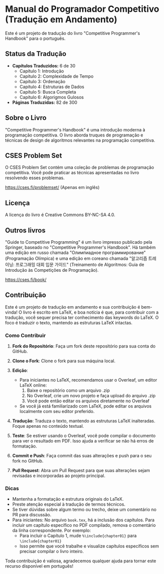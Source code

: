 # Manual do Programador Competitivo (Tradução em Andamento)

Este é um projeto de tradução do livro "Competitive Programmer's Handbook" para o português.

## Status da Tradução

- **Capítulos Traduzidos:** 6 de 30
    - Capítulo 1: Introdução
    - Capítulo 2: Complexidade de Tempo
    - Capítulo 3: Ordenação
    - Capítulo 4: Estruturas de Dados
    - Capítulo 5: Busca Completa
    - Capítulo 6: Algorigmos Gulosos
- **Páginas Traduzidas:** 82 de 300

## Sobre o Livro

"Competitive Programmer's Handbook" é uma introdução moderna à programação competitiva.
O livro aborda truques de programação e técnicas de design de algoritmos relevantes na programação competitiva.

## CSES Problem Set

O CSES Problem Set contém uma coleção de problemas de programação competitiva.
Você pode praticar as técnicas apresentadas no livro resolvendo esses problemas.

https://cses.fi/problemset/
(Apenas em inglês)

## Licença

A licença do livro é Creative Commons BY-NC-SA 4.0.

## Outros livros

"Guide to Competitive Programming" é um livro impresso publicado pela Springer, baseado no "Competitive Programmer's Handbook". Há também uma edição em russo chamada "Олимпиадное программирование" (Programação Olímpica) e uma edição em coreano chamada "알고리즘 트레이닝: 프로그래밍 대회 입문 가이드" (Treinamento de Algoritmos: Guia de Introdução às Competições de Programação).

https://cses.fi/book/

## Contribuição

Este é um projeto de tradução em andamento e sua contribuição é bem-vinda! O livro é escrito em LaTeX, e boa notícia é que, para contribuir com a tradução, você sequer precisa ter conhecimento das keywords do LaTeX. O foco é traduzir o texto, mantendo as estruturas LaTeX intactas.

### Como Contribuir

1. **Fork do Repositório**: Faça um fork deste repositório para sua conta do GitHub.

2. **Clone o Fork**: Clone o fork para sua máquina local.

3. **Edição**:
   - Para iniciantes no LaTeX, recomendamos usar o Overleaf, um editor LaTeX online:
     1. Baixe o repositório como um arquivo .zip
     2. No Overleaf, crie um novo projeto e faça upload do arquivo .zip
     3. Você pode então editar os arquivos diretamente no Overleaf
   - Se você já está familiarizado com LaTeX, pode editar os arquivos localmente com seu editor preferido.

4. **Tradução**: Traduza o texto, mantendo as estruturas LaTeX inalteradas. Foque apenas no conteúdo textual.

5. **Teste**: Se estiver usando o Overleaf, você pode compilar o documento para ver o resultado em PDF. Isso ajuda a verificar se não há erros de formatação.

6. **Commit e Push**: Faça commit das suas alterações e push para o seu fork no GitHub.

7. **Pull Request**: Abra um Pull Request para que suas alterações sejam revisadas e incorporadas ao projeto principal.

### Dicas

- Mantenha a formatação e estrutura originais do LaTeX.
- Preste atenção especial à tradução de termos técnicos.
- Se tiver dúvidas sobre algum termo ou trecho, deixe um comentário no PR para discussão.
- Para iniciantes: No arquivo `book.tex`, há a inclusão dos capítulos. Para incluir um capítulo específico no PDF compilado, remova o comentário da linha correspondente. Por exemplo:
  - Para incluir o Capítulo 1, mude `%\include{chapter01}` para `\include{chapter01}`
  - Isso permite que você trabalhe e visualize capítulos específicos sem precisar compilar o livro inteiro.


Toda contribuição é valiosa, agradecemos qualquer ajuda para tornar este recurso disponível em português!